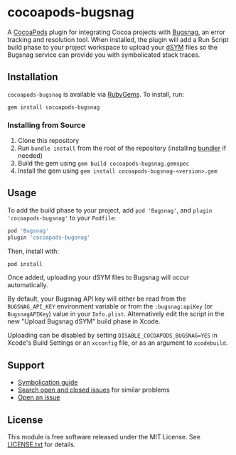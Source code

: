 # cocoapods-bugsnag

A [CocoaPods](https://cocoapods.org) plugin for integrating Cocoa projects with
[Bugsnag](https://bugsnag.com), an error tracking and resolution tool. When
installed, the plugin will add a Run Script build phase to your project workspace
to upload your
[dSYM](http://noverse.com/blog/2010/03/how-to-deal-with-an-iphone-crash-report/)
files so the Bugsnag service can provide you with symbolicated stack traces.

## Installation

`cocoapods-bugsnag` is available via [RubyGems](https://rubygems.org). To
install, run:

    gem install cocoapods-bugsnag

### Installing from Source

1. Clone this repository
2. Run `bundle install` from the root of the repository (installing
   [bundler](http://bundler.io) if needed)
3. Build the gem using `gem build cocoapods-bugsnag.gemspec`
4. Install the gem using `gem install cocoapods-bugsnag-<version>.gem`

## Usage

To add the build phase to your project, add `pod 'Bugsnag'`, and `plugin 'cocoapods-bugsnag'` to your `Podfile`:

```ruby
pod 'Bugsnag'
plugin 'cocoapods-bugsnag'
```

Then, install with: 

```bash
pod install
```

Once added, uploading your dSYM files to Bugsnag will occur automatically.

By default, your Bugsnag API key will either be read from the `BUGSNAG_API_KEY`
environment variable or from the `:bugsnag:apiKey` (or `BugsnagAPIKey`) value in your
`Info.plist`. Alternatively edit the script in the new "Upload Bugsnag dSYM" build 
phase in Xcode.

Uploading can be disabled by setting `DISABLE_COCOAPODS_BUGSNAG=YES` in Xcode's
Build Settings or an `xcconfig` file, or as an argument to `xcodebuild`.

## Support

* [Symbolication guide](https://docs.bugsnag.com/platforms/ios/symbolication-guide/)
* [Search open and closed issues](https://github.com/bugsnag/cocoapods-bugsnag/issues?utf8=✓&q=is%3Aissue)
  for similar problems
* [Open an issue](https://github.com/bugsnag/cocoapods-bugsnag/issues/new)

## License

This module is free software released under the MIT License. See [LICENSE.txt](./LICENSE.txt) for details.
